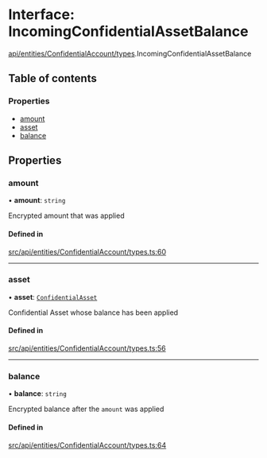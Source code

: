 # Interface: IncomingConfidentialAssetBalance

[api/entities/ConfidentialAccount/types](../wiki/api.entities.ConfidentialAccount.types).IncomingConfidentialAssetBalance

## Table of contents

### Properties

- [amount](../wiki/api.entities.ConfidentialAccount.types.IncomingConfidentialAssetBalance#amount)
- [asset](../wiki/api.entities.ConfidentialAccount.types.IncomingConfidentialAssetBalance#asset)
- [balance](../wiki/api.entities.ConfidentialAccount.types.IncomingConfidentialAssetBalance#balance)

## Properties

### amount

• **amount**: `string`

Encrypted amount that was applied

#### Defined in

[src/api/entities/ConfidentialAccount/types.ts:60](https://github.com/PolymeshAssociation/polymesh-private-sdk/blob/dd40dc5f/src/api/entities/ConfidentialAccount/types.ts#L60)

___

### asset

• **asset**: [`ConfidentialAsset`](../wiki/api.entities.ConfidentialAsset.ConfidentialAsset)

Confidential Asset whose balance has been applied

#### Defined in

[src/api/entities/ConfidentialAccount/types.ts:56](https://github.com/PolymeshAssociation/polymesh-private-sdk/blob/dd40dc5f/src/api/entities/ConfidentialAccount/types.ts#L56)

___

### balance

• **balance**: `string`

Encrypted balance after the `amount` was applied

#### Defined in

[src/api/entities/ConfidentialAccount/types.ts:64](https://github.com/PolymeshAssociation/polymesh-private-sdk/blob/dd40dc5f/src/api/entities/ConfidentialAccount/types.ts#L64)
